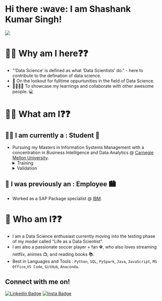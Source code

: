 <h1> Hi there :wave: I am Shashank Kumar Singh!</h1> 
<img src="https://sdk.bitmoji.com/render/panel/20048676-262632321_15-s1-v1.png?transparent=1&palette=1&scale=1"/>

# :man_technologist: Why am I here:question::question:
- "‘Data Science’ is defined as what ‘Data Scientists’ do."  - here to contribute to the defination of data science.
- :telescope: On the lookout for fulltime oppurtunities in the field of Data Science.
- :standing_man::standing_woman: To showcase my learnings and collaborate with other awesome people. :computer:

# :student: What am I:question::question:
## :man_student: I am currently a : Student :book:
- Pursuing my Masters in Information Systems Management with a concentration in Business Intelligence and Data Analytics @ [Carnegie Mellon University](https://www.cmu.edu/).
  <details><summary> Training </summary><ul>
  <li>1. 10-601 : Introduction to Machine Learning</li>
  <li>2. 95-703 : Database Mangement</li>
  <li>3. 95-869 : Big Data and Large Scale Computing</li>
  <li>4. 95-819 : A/B Testing, Design and Analysis</li></ul>
  </details>
  <details><summary> Validation </summary>
  <ul><li>During the summer worked as a Data Science Intern @ <a href ="https://www.svclnk.com/?utm_source=google&utm_medium=cpc&utm_campaign=brand_always_on&utm_adgroup=brand&utm_content=ad_1&gclid=CjwKCAjwpqCZBhAbEiwAa7pXebjTQhzQOgXgB-1CEtV3gj-5kUDicgcWat2Mh0ygGlqb3c0_YZVnFhoCZtQQAvD_BwE">ServiceLink.</a></li></ul>
  </details>

 ## :briefcase: I was previously an : Employee :cityscape:
 - Worked as a SAP Package specialist @ [IBM](https://www.ibm.com/us-en?utm_content=SRCWW&p1=Search&p4=43700050478421002&p5=e&gclid=CjwKCAjwpqCZBhAbEiwAa7pXeYo183194M8TY6ECAR_60dmhfM411HDqYtQLaqr_OryzEZPWZj9j6BoCfG0QAvD_BwE&gclsrc=aw.ds).


# :person_in_tuxedo: Who am I:question::question:
- I am a Data Science enthusiast currently moving into the testing phase of my model called "Life as a Data Scientist".
- I am also a passionate soccer player + fan :soccer:, who also loves streaming netflix, animes :tv:, and reading books :books:.
- Best in Languages and Tools :  `Python`, `SQL`, `PySpark`, `Java`, `JavaScript`, `MS Office`,`VS Code`, `GitHub`, `Anaconda`.

## Connect with me on!
[![Linkedin Badge](https://img.shields.io/badge/-shashanksingh-blue?logo=LinkedIn&logoColor=white&link=https://www.linkedin.com/in/sksingh15/)](https://www.linkedin.com/in/sksingh15/)
 [![Insta Badge](https://img.shields.io/badge/-shashank__11-red?logo=Instagram&logoColor=white&link=https:https://www.instagram.com/shashank_11/)](https://www.instagram.com/shashank_11/)



